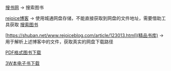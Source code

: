 [搜书网](https://www.soushu.vip/) -> 搜索图书

[rejoice博客](http://www.rejoiceblog.com/) -> 使用城通网盘存储，不能直接获取到网盘的文件地址，需要借助工具获取
[搜索图书](http://www.rejoiceblog.com/article/search/page/1/?keyword=keyword)

[https://shuban.net/www.rejoiceblog.com/article/123013.html](精品书库) -> 用于解析上述博客中的文件，获取真实的网盘下载路径

[PDF格式图书下载](https://www.sxpdf.com/)

[3W本电子书下载](https://ebooklist.mobi/)
